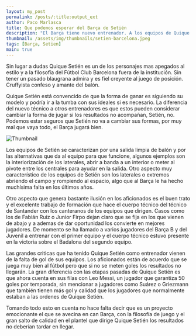 ```yaml
---
layout: my_post
permalink: /posts/:title:output_ext
author: Paco Marlasca
title: Que podemos esperar del Barça de Setién
description: "El Barça tiene nuevo entrenador. A los equipos de Quique Setién siempre los ha caracterizado una cosa: El balón."
thumbnail: /assets/img/thumbnails/setien-barcelona.jpeg
tags: [Barça, Setien]
main: true
---
```


Sin lugar a dudas Quique Setién es un de los personajes mas apegados al estilo y a la filosofía del Fútbol Club Barcelona fuera de la institución. Sin tener un pasado blaugrana admira y es fiel creyente al juego de posición. Cruffyista confeso y amante del balón.

Quique Setién está convencido de que la forma de ganar es siguiendo su modelo y podría ir a la tumba con sus ideales si es necesario. La diferencia del nuevo técnico a otros entrenadores es que estos pueden considerar cambiar la forma de jugar si los resultados no acompañan, Setién, no. Podemos estar seguros que Setién no va a cambiar sus formas, por muy mal que vaya todo, el Barça jugará bien.

<img src="{{page.thumbnail}}" alt="Thumbnail" class="img-thumbnail blog-image box-shadow">

Los equipos de Setién se caracterizan por una salida limpia de balón y por las alternativas que da al equipo para que funcione, algunos ejemplos son la interiorización de los laterales, abrir a banda a un interior o meter al pivote entre los centrales para ayudar en la salida. Otro aspecto muy característico de los equipos de Setién son los laterales o extremos abriendo el campo y rompiendo al espacio, algo que al Barça le ha hecho muchísima falta en los últimos años.

Otro aspecto que genera bastante ilusión en los aficionados es el buen trato y el excelente trabajo de formación que hace el cuerpo técnico del técnico de Santander con los canteranos de los equipos que dirigen. Casos como los de Fabián Ruiz o Junior Firpo dejan claro que se fija en los que vienen de abajo y a ademas de dar oportunidad los convierte en mejores jugadores. De momento se ha llamado a varios jugadores del Barça B y del Juvenil a entrenar con el primer equipo y el cuerpo técnico estuvo presente en la victoria sobre el Badalona del segundo equipo.

Las grandes criticas que ha tenido Quique Setién como entrenador vienen de la falta de gol de sus equipos. Los aficionados están de acuerdo que se juega muy bien al fútbol pero que si no se meten goles los resultados no llegarán. La gran diferencia con las etapas pasadas de Quique Setién es que ahora cuenta en sus filas con Leo Messi, un jugador que garantiza 50 goles por temporada, sin mencionar a jugadores como Suárez o Griezmann que también tienen más gol y calidad que los jugadores que normalmente estaban a las ordenes de Quique Setién.

Tomando todo esto en cuenta no hace falta decir que es un proyecto emocionante el que se avecina en can Barça, con la filosofía de juego y el gran salto de calidad en el plantel que dirige Quique Setién los resultados no deberían tardar en llegar.
